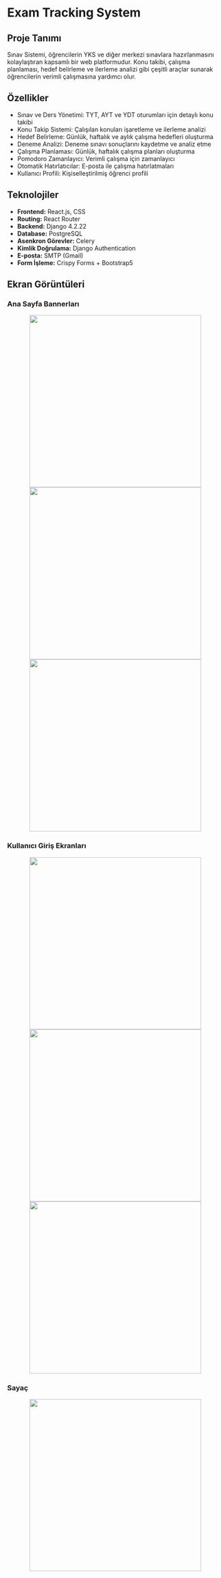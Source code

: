 # Exam Tracking System 

## Proje Tanımı
Sınav Sistemi, öğrencilerin YKS ve diğer merkezi sınavlara hazırlanmasını kolaylaştıran kapsamlı bir web platformudur. Konu takibi, çalışma planlaması, hedef belirleme ve ilerleme analizi gibi çeşitli araçlar sunarak öğrencilerin verimli çalışmasına yardımcı olur.

## Özellikler

- Sınav ve Ders Yönetimi: TYT, AYT ve YDT oturumları için detaylı konu takibi
- Konu Takip Sistemi: Çalışılan konuları işaretleme ve ilerleme analizi
- Hedef Belirleme: Günlük, haftalık ve aylık çalışma hedefleri oluşturma
- Deneme Analizi: Deneme sınavı sonuçlarını kaydetme ve analiz etme
- Çalışma Planlaması: Günlük, haftalık çalışma planları oluşturma
- Pomodoro Zamanlayıcı: Verimli çalışma için zamanlayıcı
- Otomatik Hatırlatıcılar: E-posta ile çalışma hatırlatmaları
- Kullanıcı Profili: Kişiselleştirilmiş öğrenci profili

## Teknolojiler

- **Frontend:** React.js, CSS
- **Routing:** React Router
- **Backend:**  Django 4.2.22
- **Database:** PostgreSQL
- **Asenkron Görevler:** Celery
- **Kimlik Doğrulama:** Django Authentication
- **E-posta:** SMTP (Gmail)
- **Form İşleme:** Crispy Forms + Bootstrap5

## Ekran Görüntüleri

### Ana Sayfa Bannerları

<p align="center">
  <img src="https://github.com/user-attachments/assets/df5d8cb0-bd5f-40b6-ade5-19e41a50a8ad" width="400" />
  <img src="https://github.com/user-attachments/assets/9eef743e-fe45-4a6b-948b-c8bcaa94434d" width="400" />
  <img src="https://github.com/user-attachments/assets/e52c7316-686a-4704-a080-d19b341de059" width="400" />
</p>

### Kullanıcı Giriş Ekranları 

<p align="center">
  <img src="https://github.com/user-attachments/assets/10d22d8b-2593-4c49-be3f-abe178dfcfe8" width="400" />
  <img src="https://github.com/user-attachments/assets/e6519b0f-21fa-49c2-a695-205b8832b540" width="400" />
  <img src="https://github.com/user-attachments/assets/e0c7d7ac-bb33-4fad-a7db-95b7327e0dcb" width="400" />
</p>

### Sayaç
<p align="center">
  <img src="https://github.com/user-attachments/assets/44ded159-b4b5-44c3-9b32-fadf7b5c672c" width="400" />
</p>

